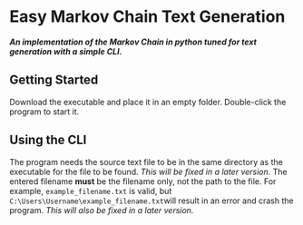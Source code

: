 # Easy Markov Chain Text Generation
***An implementation of the Markov Chain in python tuned for text generation with a simple CLI.***


## Getting Started

Download the executable and place it in an empty folder. Double-click the program to start it. 


## Using the CLI

The program needs the source text file to be in the same directory as the executable for the file to be found. *This will be fixed in a later version.* The entered filename __must__ be the filename only, not the path to the file. For example, `example_filename.txt` is valid, but `C:\Users\Username\example_filename.txt`will result in an error and crash the program. *This will also be fixed in a later version.*

